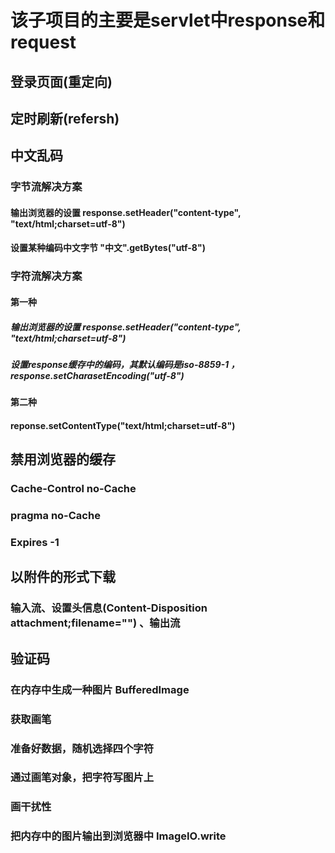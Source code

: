 
# 该子项目的主要是servlet中response和request
## 登录页面(重定向) 
## 定时刷新(refersh)
## 中文乱码
### 字节流解决方案
#### 输出浏览器的设置 response.setHeader("content-type", "text/html;charset=utf-8")
#### 设置某种编码中文字节 "中文".getBytes("utf-8")
### 字符流解决方案
#### 第一种
##### 输出浏览器的设置 response.setHeader("content-type", "text/html;charset=utf-8")
##### 设置response缓存中的编码，其默认编码是iso-8859-1 ，response.setCharasetEncoding("utf-8")
#### 第二种
#### reponse.setContentType("text/html;charset=utf-8")
## 禁用浏览器的缓存
### Cache-Control no-Cache
### pragma no-Cache
### Expires -1
## 以附件的形式下载
### 输入流、设置头信息(Content-Disposition attachment;filename="") 、输出流
## 验证码
### 在内存中生成一种图片 BufferedImage
### 获取画笔
### 准备好数据，随机选择四个字符
### 通过画笔对象，把字符写图片上
### 画干扰性
### 把内存中的图片输出到浏览器中 ImageIO.write
